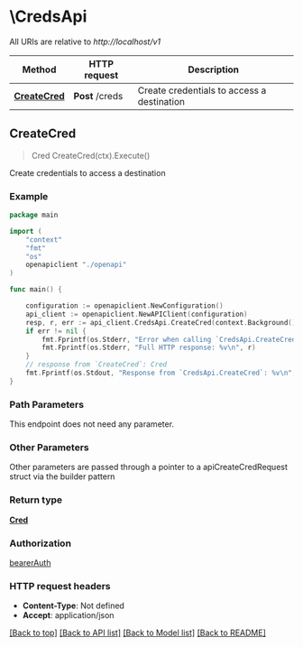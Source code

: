 # \CredsApi

All URIs are relative to *http://localhost/v1*

Method | HTTP request | Description
------------- | ------------- | -------------
[**CreateCred**](CredsApi.md#CreateCred) | **Post** /creds | Create credentials to access a destination



## CreateCred

> Cred CreateCred(ctx).Execute()

Create credentials to access a destination

### Example

```go
package main

import (
    "context"
    "fmt"
    "os"
    openapiclient "./openapi"
)

func main() {

    configuration := openapiclient.NewConfiguration()
    api_client := openapiclient.NewAPIClient(configuration)
    resp, r, err := api_client.CredsApi.CreateCred(context.Background()).Execute()
    if err != nil {
        fmt.Fprintf(os.Stderr, "Error when calling `CredsApi.CreateCred``: %v\n", err)
        fmt.Fprintf(os.Stderr, "Full HTTP response: %v\n", r)
    }
    // response from `CreateCred`: Cred
    fmt.Fprintf(os.Stdout, "Response from `CredsApi.CreateCred`: %v\n", resp)
}
```

### Path Parameters

This endpoint does not need any parameter.

### Other Parameters

Other parameters are passed through a pointer to a apiCreateCredRequest struct via the builder pattern


### Return type

[**Cred**](Cred.md)

### Authorization

[bearerAuth](../README.md#bearerAuth)

### HTTP request headers

- **Content-Type**: Not defined
- **Accept**: application/json

[[Back to top]](#) [[Back to API list]](../README.md#documentation-for-api-endpoints)
[[Back to Model list]](../README.md#documentation-for-models)
[[Back to README]](../README.md)

